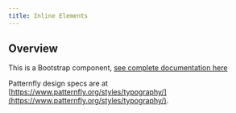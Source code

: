 ```yaml
---
title: Inline Elements
---
```

## Overview

This is a Bootstrap component, [see complete documentation here](http://v4-alpha.getbootstrap.com/content/typography/#inline-text-elements)


Patternfly design specs are at [https://www.patternfly.org/styles/typography/](https://www.patternfly.org/styles/typography/).
